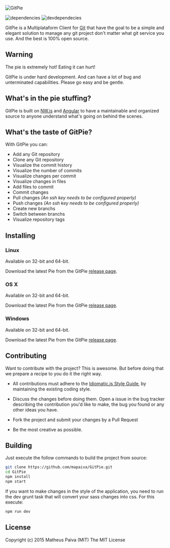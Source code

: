 ![GitPie](https://github.com/mapaiva/GitPie/blob/master/resources/images/gitpie-banner.png)

![dependencies](https://david-dm.org/mapaiva/GitPie.svg) ![devdependecies](https://david-dm.org/mapaiva/GitPie/dev-status.svg?style=flat)

GitPie is a Multiplataform Client for [Git](https://git-scm.com/) that have the goal to be a simple and elegant solution to manage any git project don't matter what git service you use. And the best is 100% open source.

## Warning
The pie is extremely hot! Eating it can hurt!

GitPie is under hard development. And can have a lot of bug and unterminated capabilities. Please go easy and be gentle.

## What's in the pie stuffing?

GitPie is built on [NW.js](https://github.com/nwjs/nw.js) and [Angular](https://github.com/angular/angular) to have a maintainable and organized source to anyone understand what's going on behind the scenes.

## What's the taste of GitPie?

With GitPie you can:

- Add any Git repository
- Clone any Git repository
- Visualize the commit history
- Visualize the number of commits
- Visualize changes per commit
- Visualize changes in files
- Add files to commit
- Commit changes
- Pull changes *(An ssh key needs to be configured properly)*
- Push changes *(An ssh key needs to be configured properly)*
- Create new branchs
- Switch between branchs
- Visualize repository tags

## Installing

### Linux

Available on 32-bit and 64-bit.

Download the latest Pie from the GitPie [release page](https://github.com/mapaiva/GitPie/releases).

### OS X

Available on 32-bit and 64-bit.

Download the latest Pie from the GitPie [release page](https://github.com/mapaiva/GitPie/releases).

### Windows

Available on 32-bit and 64-bit.

Download the latest Pie from the GitPie [release page](https://github.com/mapaiva/GitPie/releases).

## Contributing
Want to contribute with the project? This is awesome. But before doing that we prepare a recipe to you do it the right way.

- All contributions must adhere to the [Idiomatic.js Style Guide](https://github.com/rwaldron/idiomatic.js), by maintaining the existing coding style.

- Discuss the changes before doing them. Open a issue in the bug tracker describing the contribution you'd like to make, the bug you found or any other ideas you have.

- Fork the project and submit your changes by a Pull Request

- Be the most creative as possible.

## Building

Just execute the follow commands to build the project from source:

```bash
git clone https://github.com/mapaiva/GitPie.git
cd GitPie
npm install
npm start
```

If you want to make changes in the style of the application, you need to run the dev grunt task that will convert your sass changes into css. For this execute:

```bash
npm run dev
```

## License
Copyright (c) 2015 Matheus Paiva (MIT) The MIT License

